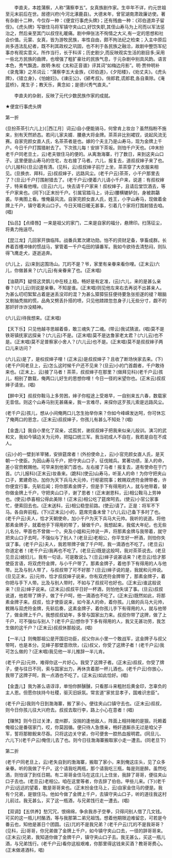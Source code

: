 <!-- { "loadSidebar": true } -->
　　李直夫，本姓蒲察，人称“蒲察李五”。女真族剧作家。生卒年不详，约元世祖至元末前后在世。居德兴府(今河北涿鹿县)。大德末年，曾官湖南肃政廉访使。著有杂剧十二种，今仅存一种：《便宜行事虎头牌》；还有残曲一种：《邓伯道弃子留侄》。《虎头牌》写银住马将军镇守夹山口,好饮失职,其侄山寿马为上司而以军法惩治之，然后亲至其门以叔侄礼暖痛。剧中伸张法不徇情之大义,有一定的思想和社会价值。元蒙、女真，皆为游牧民族，率性自由，颇不拘法纪之检束；入主中原后尚多违法乱纪者，既不利其政权之巩固，也不利于各民族之融洽，故剧中整饬军纪事亦有观实意义。所作当行，长于科诨；历史剧少,而反映观实生活的剧目多;采用一些北方民族的曲牌，也增强了粗犷豪壮的民族气息，于元杂剧中别具风韵。语言本色，秀气飘逸，故明·朱权《太和正音谱》评其词“如梅边月影”。明·贾仲明补《录鬼簿》之吊词云：“蒲察李五大金族，《邓伯道》，《夕阳楼》，《劝丈夫》。《虎头牌》，《错立身》，《怕媳妇》。《谏庄公》，《颍考叔》。俏郎君,谎郎君,各自乘除。《淹蓝桥》，尾生子；教天乐，黄念如；是德兴秀气直夫。”

　　李直夫的杂剧，反映了元代少数民族作家的成就。 

★便宜行事虎头牌

第一折

(旦扮茶茶引六儿上)(［西江月］词云)自小便能骑马，何曾肯上妆台？虽然指粉不施来，别有天然娇态。若问儿家夫婿．腰悬大将金牌。茶茶非比别裙钗，说起风流无赛。自家完颜女直人氏，名茶茶者是也。嫁的个夫主乃是山寿马，现为金牌上千户。今日千户打围猎射去了。下次孩儿每！安排下茶坂。则怕千户天也。(冲末扮老千户同老旦土，云)老夫银住马的便的。从离渤海寨，行了数日，来到这夹山口子。这里便是山寿马的住宅，左右接了马者。六儿，报复去，道叔叔婶子来了也。(六儿报科)(旦云)道有清。(见科，云)叔叔婶子前厅上坐，茶茶穿了大衣服来相见。(旦换衣、拜科，云)叔叔婶子，远路风尘。(老千户云)茶茶，小千户那里去了？(旦云)千户打围射猎去了。(老千户云)便着六儿请小千户来，说道：有叔权婶子，特来看他哩。(旦云)六儿，快去请千户家来！叔权婶子，且请后堂饮酒去，等千户家来也。(同下)(正末扮千户。引属官踏马上，诗云)腰横辘轳剑，身被鹔鸘裘。华夷图上看。惟俺最风流。自家完颜女直人氏，姓王，小字山寿马，现做着金牌上千户，镇守着夹山口子。今日天晴日暖无甚事，引着几个家将打围射猎去咱。(唱)

【仙吕】【点绛唇】一来是祖父的家门，二来是自家的福分，悬牌印。扫荡征尘，将勇力拖逞尽。

【昆江龙】几回家开旗临阵。战番兵累次建功勋。怕不的资财足备，孳畜成群。长养着百槽冲锋的惯战马，掌管着一千户屯田的镇番军。我如今欲待去清愁闷，则队得飞鹰走犬，逐逝追奔。

(六儿上，云)来到这围场山。兀的不是？爷，家里有亲眷来看你哩。(正末云)六儿，你做甚来？(六儿云)有亲眷来了也。(正末唱)

【油葫芦】疑怪这灵鹊儿中在枝上稳。畅好是有定准，(云)六儿，来的是甚么亲眷？(六儿云)则说是亲眷。不知是谁。(正末唱)则见他左来右去再说不出甚亲人。为甚么叨叨絮絮占着是迷丢没邓的混？为甚么獐獐狂狂便待要急张拒遂的褪？眼脑又剔抽秃揣的慌，品角又劈丢扑搭的喷，只见他蹅蹅忽忽身子儿无些分寸，觑不的那奸奸诈诈没精神。

(六儿云)待我想来。(正末唱)

【天下乐】只见他越寻思越着昏，敢三魂失了二魂。(带云)我试猜波。(唱)莫不是铁哥镇抚家远探亲？(六儿云)不是。(正末唱)莫不是达鲁家老太君？(六儿云)也不是。(正末唱)莫不足普察家小舍人？(六儿云)也不是。(正末唱)莫不是叔叔婶子两口儿来访问？

(六儿云)是了，是权叔婶子哩！(正末云)是叔叔婶子？且收了断场快家去来。(下)(老千户同老旦上，云)怎么这时候千户还不见来？(旦云)小的门首觑者，千户敢待来也。(正末上，云)接了马者！茶茶，叔叔婶子在那里？(做拜见科)(老千户云)孩儿，相别了数载，俺两口儿好生的思想你哩！今日一径的米望你也。(正末云)叔叔婶子请坐。(唱)

【醉中天】叔叔你鞍马上多劳困，婶子你程途上受艰早，一自别来五六春，数载家无音信。则这个山寿马别无甚痛亲，我一言难尽，来探你这歹孩儿索是远路风尘。

(老千户云)孩儿，想从小间俺两口儿怎生抬举你来？你如今峰嵘发达呵，你可休忘了俺两口的恩念，(正末云)叔叔婶子，你孩儿有甚么不知处？(唱)

【金盏儿】我自小里化了双亲，忒孤贫，谢叔叔婶子把我来似亲儿般训。演习的武和文，我如今镇边关为元帅，把隘口统三军。我当初成人不自在，我若是自在不成人。

(云)小的一壁刲羊宰猪，安排筵席者！(外扮使命上，云)小官完颜女直人氏，是天朝一个使臣。为因山寿马千户，把守夹山口子，征伐贼兵。累著功绩，圣人的命，差小官赍敕赐他。可早来到他家门首也。左右接了马者！报复去，道有使命在于门首。(六儿报科)(正末云)妆香来。(跪科)(使云)山寿马，听圣人的命！为你守把夹山口子，累建奇功，加你为天下兵马大元帅，行枢密院事；敕赐双虎符金牌带者，许你便宜行事，先斩后闻；将你那素金牌子，但是手下有得用的人，就与他带着，替你做金牌上千户，守把夹山口子，谢了恩者！(正末谢恩科，云)相公鞍马上劳神也。(使云)恭喜相公得此美除！(正末云)相公吃了筵席呵去。(使云)小官公家事忙，便索回去也。(正末送科，云)相公稳登前路。(使云)请了。正是：将军不下马。各自奔前程。(下)(正末云)小的，筵席完备未曾？(六儿云)己备下多时了也。(老千户云)夫人，恰才天朝使命，加小千户为天下兵马大元帅。我听的说道。将他那素金牌子，就着他手下得用的带了，替做千户。我想起来，我偌大年纪，也无些儿名分。甲首也不曾做一个。央及小姐和元帅说一声，将那素金牌与我带着，就守把夹山口子去呵，不强似与了别人？(老旦云)老相公，你平生好一杯酒，则怕你失误了事。(老千户云)夫人，我若带牌子做了千户呵，我一滴酒也不吃了。(老旦云)你道定者！(老千户云)我再也不吃了。(老旦云)既是这般呵，我对茶茶说去。(老旦见旦云)媳妇儿，我有一句话，可是敢说么？(旦云)婶子说甚话来？(老旦云)恰才那使臣言语，将双虎符金牌，与小千户带了。那素金牌子，着他手下有得用的人与他带。比及与别人带了，与叔叔带了可不好那？(旦云)婶子说的是，我就和元帅说。(旦见正末，云)元帅，恰才叔叔婶子说来，你有双虎符金牌带了，那素金牌子，着你把与手下人带。比及与别人带时，不如与了叔叔可也好也。(正末云)谁这般说来？(旦云)婶子说来。(正末云)叔叔平日好一杯酒，则怕他失误了事。(旦云)叔叔说道，他若带了牌子，做了千户呵，他一滴酒也不吃了。(正末云)既然如此，将那素金牌子来。叔叔，恰才使臣说来，如今圣人的命，着你孩。儿做的兵马大元帅，敕赐与双虎符金牌，先斩后奏，这素金牌子，着你孩儿手下有得用的人，就与他带了，做金牌上千户。我想叔叔幼年，多曾与国家出力来。叔叔你带了这牌，做了上千户，可不强似与别人？(老千户云)想你手下多有得用的人，我又无甚功劳，我怎生做的这千户？(正末云)叔叔休那般说。(唱)

【一半儿】则俺那祖公是开国旧功臣，叔父你从小里一个敢战军，这金牌子与叔父带呵，也是本分。见婶子那壁意欣欣，(云)叔父，你受了这牌子者！(老千户云)我可怎么做的？(正末唱)我见他一半儿推辞一半儿肯。

(老千户云)元帅，难得你这一片好心。我受了这牌子者。(正末云)叔叔，你受了牌子，便与往日不同，索与国家出力，再休贪着那一杯儿酒也。(老千户云)你放心，我带了这牌子呵，我一点酒也不吃了。(正末云)如此恰好。(唱)

【金盏儿】我为甚么语谆谆，单怕你醉醺醺，只看那斗来粗肘后黄金印，怎辜负的主人恩。但愿你扶持今社稷，驱灭旧妖氛。常言道"家贫显孝子，国难识忠臣"。

(老千户云)我则今日到渤海寨，搬了家小。便往夹山口镇守去也。(正末云)叔叔，则今日你孩儿往大兴府去。叔叔去取行李，路上小心在意者！(唱)

【赚煞】则今日过关津，度州郡，没揣的逢他敌人，阵面上相持赌的是狠。托赖着俺祖公是番宿家门，哎，你莫因循。便只待人急偎亲，畅奸道厮杀无过是咱父子军，誓将那鲸鲵来尽吞。只将这边关守紧，你可便舍一腔热血报明君。(同旦儿、六儿下)(老千户云)俺侄儿去了也。则今日往渤海寨搬取家小走一遭去。(同老旦下)

第二折

(老千户同老旦上，云)老失自到的渤海寨，搬取了家小，来到俺这庄头，见了众多亲眷。听的我做了千户。这个请我吃两瓶，那个请我吃三瓶，每是则是醉。虽然吃酒，则怕误了到任日期。有二哥哥金住马在这庄儿上住坐，我辞了哥哥，便往夹山口子去也。(老旦云)老相公。咱在这里等者，你去辞了伯伯。甲些儿来。(下)(老千户云)远远的望着，敢是哥哥来也。(正末扮金住马上，云)自家金住马的便是。我有个兄弟，是银住马。他如今做了金牌上千户，去镇守夹山口子，听的道往我这村儿前过。我无甚么，买了这一瓶酒，与兄弟饯行走一遭去。(唱)

【双调】【五供养】愁冗冗，恨绵绵，争余我赤子空拳，只得问别人借了几文钱。可买的这一瓶儿村酪洒，等与我那第二弟兄祖饯。想着他期限迫难留恋，可若是今番云也，知他是甚日个团圆。(云)兀的不是我兄弟？(老千户云)兀的不是我哥哥？(见科，云)哥哥，你兄弟做了金牌上千户，如今镇守夹山口去，一径的辞哥哥来。(正末云)兄弟，我知道你做了金牌千户，镇守夹山口子去。我无甚么，买这一瓶儿酒，与兄弟饯行。(老千户云)看你这般艰难，你那里得这钱来买酒？教哥哥费心。(正末做递酒科，唱)


